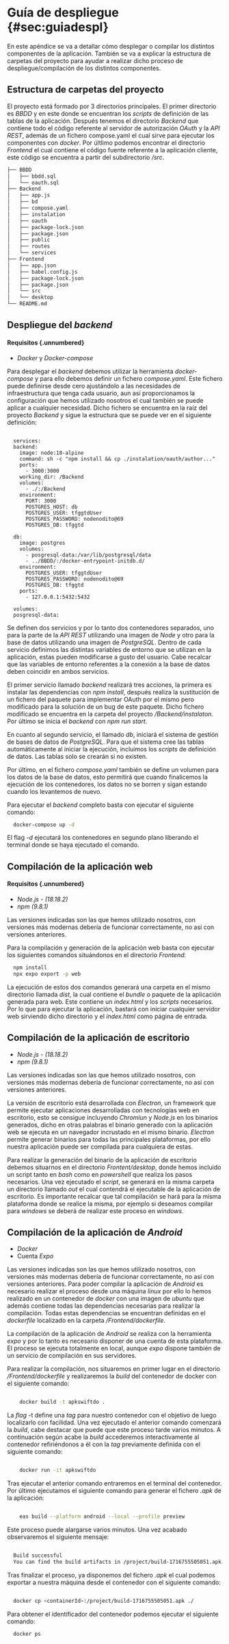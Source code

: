 # Guía de despliegue {#sec:guiadespl}

En este apéndice se va a detallar cómo desplegar o compilar los distintos componentes de la aplicación. También se va a explicar la estructura de carpetas del proyecto para ayudar a realizar dicho proceso de despliegue/compilación de los distintos componentes.

## Estructura de carpetas del proyecto

El proyecto está formado por 3 directorios principales. El primer directorio es *BBDD* y en este donde se encuentran los *scripts* de definición de las tablas de la aplicación. Después tenemos el directorio *Backend* que contiene todo el código referente al servidor de autorización *OAuth* y la *API REST*, además de un fichero compose.yaml el cual sirve para ejecutar los componentes con *docker*. Por últlimo podemos encontrar el directorio *Frontend* el cual contiene el código fuente referente a la aplicación cliente, este código se encuentra a partir del subdirectorio */src*.

```bash
├── BBDD
│   ├── bbdd.sql
│   └── oauth.sql
├── Backend
│   ├── app.js
│   ├── bd
│   ├── compose.yaml
│   ├── instalation
│   ├── oauth
│   ├── package-lock.json
│   ├── package.json
│   ├── public
│   ├── routes
│   └── services
├── Frontend
│   ├── app.json
│   ├── babel.config.js
│   ├── package-lock.json
│   ├── package.json
│   └── src
│   └── desktop
└── README.md
```

## Despliegue del *backend*

#### Requisitos {.unnumbered}

- *Docker* y *Docker-compose*

Para desplegar el *backend* debemos utilizar la herramienta *docker-compose* y para ello debemos definir un fichero *compose.yaml*. Este fichero puede definirse desde cero ajustándolo a las necesidades de infraestructura que tenga cada usuario, aun así proporcionamos la configuración que hemos utilizado nosotros el cual también se puede aplicar a cualquier necesidad. Dicho fichero se encuentra en la raíz del proyecto *Backend* y sigue la estructura que se puede ver en el siguiente definición:

```{.yaml}

  services:
  backend:
    image: node:18-alpine
    command: sh -c "npm install && cp ./instalation/oauth/author..."
    ports:
      - 3000:3000
    working_dir: /Backend
    volumes:
      - ./:/Backend
    environment:
      PORT: 3000
      POSTGRES_HOST: db 
      POSTGRES_USER: tfggtdUser
      POSTGRES_PASSWORD: nodenodito@69
      POSTGRES_DB: tfggtd

  db:
    image: postgres
    volumes:
      - posgresql-data:/var/lib/postgresql/data
      - ../BBDD/:/docker-entrypoint-initdb.d/
    environment:
      POSTGRES_USER: tfggtdUser
      POSTGRES_PASSWORD: nodenodito@69
      POSTGRES_DB: tfggtd
    ports:
      - 127.0.0.1:5432:5432

  volumes:
  posgresql-data:

```

Se definen dos servicios y por lo tanto dos contenedores separados, uno para la parte de la *API REST* utilizando una imagen de *Node* y otro para la base de datos utilizando una imagen de *PostgreSQL*. Dentro de cada servicio definimos las distintas variables de entorno que se utilizan en la aplicación, estas pueden modificarse a gusto del usuario. Cabe recalcar que las variables de entorno referentes a la conexión a la base de datos deben coincidir en ambos servicios. 

El primer servicio llamado *backend* realizará tres acciones, la primera es instalar las dependencias con *npm install*, después realiza la sustitución de un fichero del paquete para implementar OAuth por el mismo pero modificado para la solución de un bug de este paquete. Dicho fichero modificado se encuentra en la carpeta del proyecto */Backend/instalaton*. Por último se inicia el *backend* con *npm run start*.

En cuanto al segundo servicio, el llamado *db*, iniciará el sistema de gestión de bases de datos de *PostgreSQL*. Para que el sistema cree las tablas automáticamente al iniciar la ejecución, incluimos los *scripts* de definición de datos. Las tablas solo se crearán si no existen.

Por último, en el fichero *compose.yaml* también se define un volumen para los datos de la base de datos, esto permitirá que cuando finalicemos la ejecución de los contenedores, los datos no se borren y sigan estando cuando los levantemos de nuevo.

Para ejecutar el *backend* completo basta con ejecutar el siguiente comando:

```bash
  docker-compose up -d 
```

El flag *-d* ejecutará los contenedores en segundo plano liberando el terminal donde se haya ejecutado el comando. 

## Compilación de la aplicación web

#### Requisitos {.unnumbered}

- *Node.js - (18.18.2)*
- *npm (9.8.1)*

Las versiones indicadas son las que hemos utilizado nosotros, con versiones más modernas debería de funcionar correctamente, no así con versiones anteriores.

Para la compilación y generación de la aplicación web basta con ejecutar los siguientes comandos situándonos en el directorio *Frontend*:

```bash
  npm install
  npx expo export -p web
```

La ejecución de estos dos comandos generará una carpeta en el mismo directorio llamada *dist*, la cual contiene el *bundle* o paquete de la aplicación generada para web. Este contiene un *index.html* y los *scripts* necesarios. Por lo que para ejecutar la aplicación, bastará con iniciar cualquier servidor web sirviendo dicho directorio y el *index.html* como página de entrada.

## Compilación de la aplicación de escritorio

- *Node.js - (18.18.2)*
- *npm (9.8.1)*

Las versiones indicadas son las que hemos utilizado nosotros, con versiones más modernas debería de funcionar correctamente, no así con versiones anteriores.

La versión de escritorio está desarrollada con *Electron*, un framework que permite ejecutar aplicaciones desarrolladas con tecnologías web en escritorio, esto se consigue  incluyendo *Chromiun* y *Node.js* en los binarios generados, dicho en otras palabras el binario generado con la aplicación web se ejecuta en un navegador incrustado en el mismo binario. *Electron* permite generar binarios para todas las principales plataformas, por ello nuestra aplicación puede ser compilada para cualquiera de estas.

Para realizar la generación del binario de la aplicación de escritorio debemos situarnos en el directorio *Frontent/desktop*, donde hemos incluido un script tanto en *bash* como en *powershell* que realiza los pasos necesarios. Una vez ejecutado el *script*, se generará en la misma carpeta un directorio llamado *out* el cual contendrá el ejecutable de la aplicación de escritorio. Es importante recalcar que tal compilación se hará para la misma plataforma donde se realice la misma, por ejemplo si deseamos compilar para *windows* se deberá de realizar este proceso en *windows*.

## Compilación de la aplicación de *Android*

- *Docker*
- Cuenta *Expo*

Las versiones indicadas son las que hemos utilizado nosotros, con versiones más modernas debería de funcionar correctamente, no así con versiones anteriores. Para poder compilar la aplicación de *Android* es necesario realizar el proceso desde una máquina *linux* por ello lo hemos realizado en un contenedor de *docker* con una imagen de *ubuntu* que además contiene todas las dependencias necesarias para realizar la compilación. Todas estas dependencias se encuentran definidas en el *dockerfile* localizado en la carpeta */Frontend/dockerfile*.

La compilación de la aplicación de *Android* se realiza con la herramienta *expo* y por lo tanto es necesario disponer de una cuenta de esta plataforma. El proceso se ejecuta totalmente en local, aunque *expo* dispone también de un servicio de compilación en sus servidores.

Para realizar la compilación, nos situaremos en primer lugar en el directorio */Frontend/dockerfile* y realizaremos la *build* del contenedor de docker con el siguiente comando:

```bash

    docker build -t apkswiftdo .

```

La *flag* -t define una *tag* para nuestro contenedor con el objetivo de luego localizarlo con facilidad. Una vez ejecutado el anterior comando comenzará la *build*, cabe destacar que puede que este proceso tarde varios minutos. A continuación según acabe la *build* accederemos interactivamente al contenedor refiriéndonos a él con la *tag* previamente definida con el siguiente comando:

```bash

    docker run -it apkswiftdo 

```

Tras ejecutar el anterior comando entraremos en el terminal del contenedor. Por último ejecutamos el siguiente comando para generar el fichero *.apk* de la aplicación:

```bash

    eas build --platform android --local --profile preview

```

Este proceso puede alargarse varios minutos. Una vez acabado observaremos el siguiente mensaje:

```bash

  Build successful
  You can find the build artifacts in /project/build-1716755505051.apk

```

Tras finalizar el proceso, ya disponemos del fichero *.apk* el cual podemos exportar a nuestra máquina desde el contenedor con el siguiente comando:

```bash

  docker cp <containerId>:/project/build-1716755505051.apk ./

```

Para obtener el identificador del contenedor podemos ejecutar el siguiente comando:

```bash
  docker ps
```
